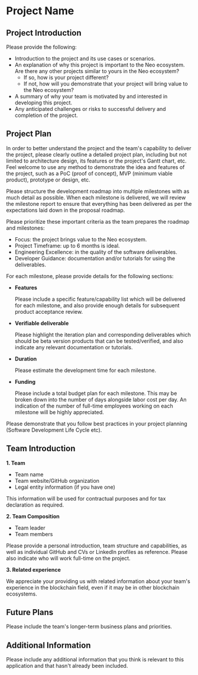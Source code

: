 # Project Name



## Project Introduction

Please provide the following:

  * Introduction to the project and its use cases or scenarios.
  * An explanation of why this project is important to the Neo ecosystem. Are there any other projects similar to yours in the Neo ecosystem?
      * If so, how is your project different?
      * If not, how will you demonstrate that your project will bring value to the Neo ecosystem?
  * A summary of why your team is motivated by and interested in developing this project. 
  * Any anticipated challenges or risks to successful delivery and completion of the project.





## Project Plan

In order to better understand the project and the team's capability to deliver the project, please clearly outline a detailed project plan, including but not limited to architecture design, its features or the project's Gantt chart, etc. Feel welcome to use any method to demonstrate the idea and features of the project, such as a PoC (proof of concept), MVP (minimum viable product), prototype or design, etc.

Please structure the development roadmap into multiple milestones with as much detail as possible. When each milestone is delivered, we will review the milestone report to ensure that everything has been delivered as per the expectations laid down in the proposal roadmap.

Please prioritize these important criteria as the team prepares the roadmap and milestones:

* Focus: the project brings value to the Neo ecosystem.
* Project Timeframe: up to 6 months is ideal.
* Engineering Excellence: in the quality of the software deliverables.
* Developer Guidance: documentation and/or tutorials for using the deliverables.

For each milestone, please provide details for the following sections:

* **Features** 

  Please include a specific feature/capability list which will be delivered for each milestone, and also provide enough details for subsequent product acceptance review.

* **Verifiable deliverable** 

  Please highlight the iteration plan and corresponding deliverables which should be beta version products that can be tested/verified, and also indicate any relevant documentation or tutorials.

* **Duration**

  Please estimate the development time for each milestone. 

* **Funding**

  Please include a total budget plan for each milestone. This may be broken down into the number of days alongside labor cost per day. An indication of the number of full-time employees working on each milestone will be highly appreciated.

Please demonstrate that you follow best practices in your project planning (Software Development Life Cycle etc).



## Team Introduction

**1. Team** 

   - Team name
   - Team website/GitHub organization
   - Legal entity information (if you have one)
   
This information will be used for contractual purposes and for tax declaration as required.

**2. Team Composition**

   - Team leader
   - Team members 

Please provide a personal introduction, team structure and capabilities, as well as individual GitHub and CVs or LinkedIn profiles as reference. Please also indicate who will work full-time on the project.

**3. Related experience**	

We appreciate your providing us with related information about your team's experience in the blockchain field, even if it may be in other blockchain ecosystems.





## Future Plans

Please include the team's longer-term business plans and priorities.





## Additional Information

Please include any additional information that you think is relevant to this application and that hasn't already been included.

